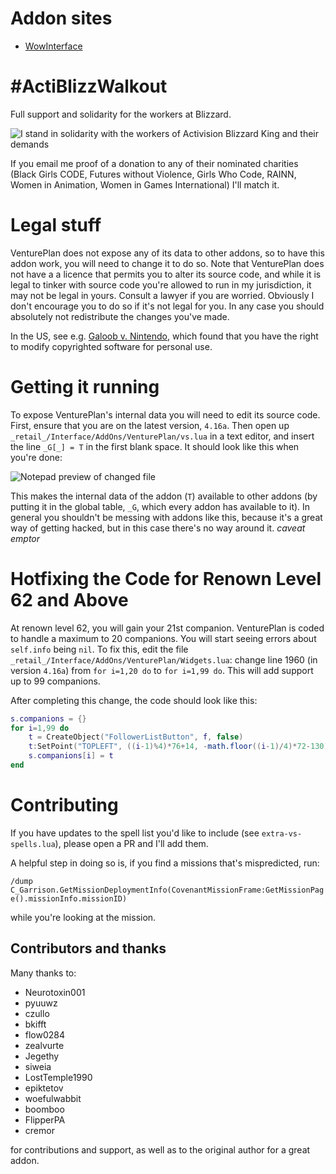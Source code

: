 # Addon sites

* [WowInterface](https://www.wowinterface.com/downloads/info26117-VenturePlanSoDMissions.html)

# #ActiBlizzWalkout

Full support and solidarity for the workers at Blizzard.

![I stand in solidarity with the workers of Activision Blizzard King and their demands](https://pbs.twimg.com/media/E7zWaEEVIBQfhas?format=jpg&name=900x900)

If you email me proof of a donation to any of their nominated charities (Black Girls CODE, Futures without Violence, Girls Who Code, RAINN, Women in Animation, Women in Games International) I'll match it.

# Legal stuff

VenturePlan does not expose any of its data to other addons, so to have this addon work, you will need to change it to do so. Note that VenturePlan does not have a a licence that permits you to alter its source code, and while it is legal to tinker with source code you're allowed to run in my jurisdiction, it may not be legal in yours. Consult a lawyer if you are worried. Obviously I don't encourage you to do so if it's not legal for you. In any case you should absolutely not redistribute the changes you've made.

In the US, see e.g. [Galoob v. Nintendo](https://www.lexisnexis.com/community/casebrief/p/casebrief-lewis-galoob-toys-inc-v-nintendo-of-am-inc), which found that you have the right to modify copyrighted software for personal use.

# Getting it running

To expose VenturePlan's internal data you will need to edit its source code. First, ensure that you are on the latest version, `4.16a`. Then open up `_retail_/Interface/AddOns/VenturePlan/vs.lua` in a text editor, and insert the line `_G[_] = T` in the first blank space. It should look like this when you're done:

![Notepad preview of changed file](img/notepad.png)

This makes the internal data of the addon (`T`) available to other addons (by putting it in the global table, `_G`, which every addon has available to it). In general you shouldn't be messing with addons like this, because it's a great way of getting hacked, but in this case there's no way around it. _caveat emptor_

# Hotfixing the Code for Renown Level 62 and Above

At renown level 62, you will gain your 21st companion. VenturePlan is coded to handle a maximum to 20 companions. You will start seeing errors about `self.info` being `nil`. To fix this, edit the file `_retail_/Interface/AddOns/VenturePlan/Widgets.lua`: change line 1960 (in version `4.16a`) from `for i=1,20 do` to `for i=1,99 do`. This will add support up to 99 companions.

After completing this change, the code should look like this:

```lua
s.companions = {}
for i=1,99 do
    t = CreateObject("FollowerListButton", f, false)
    t:SetPoint("TOPLEFT", ((i-1)%4)*76+14, -math.floor((i-1)/4)*72-130)
    s.companions[i] = t
end
```

# Contributing

If you have updates to the spell list you'd like to include (see `extra-vs-spells.lua`), please open a PR and I'll add them.

A helpful step in doing so is, if you find a missions that's mispredicted, run:

`/dump C_Garrison.GetMissionDeploymentInfo(CovenantMissionFrame:GetMissionPage().missionInfo.missionID)`

while you're looking at the mission.

## Contributors and thanks

Many thanks to:

* Neurotoxin001
* pyuuwz
* czullo
* bkifft
* flow0284
* zealvurte
* Jegethy
* siweia
* LostTemple1990
* epiktetov
* woefulwabbit
* boomboo
* FlipperPA
* cremor

for contributions and support, as well as to the original author for a great addon.
